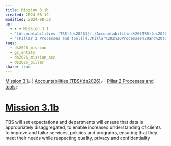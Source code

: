 ```yaml
---
title: Mission 3.1b
created: 2024-08-19
modified: 2024-08-30
up:
  - - - Mission 3.1
  - "[Accountabilities (TBS)(ds2026)](./Accountabilities%20(TBS)(ds2026).md)"
  - "[Pillar 2 Processes and tools](./Pillar%202%20Processes%20and%20tools.md)"
tags:
  - ds2026_mission
  - gc_entity
  - ds2026_mission_acc
  - ds2026_pillar
share: true
---
```

[Mission 3.1](./Mission%203.1.md)⤴️ | [Accountabilities (TBS)(ds2026)](./Accountabilities%20(TBS)(ds2026).md)⤴️ | [Pillar 2 Processes and tools](./Pillar%202%20Processes%20and%20tools.md)⤴️
# [Mission 3.1b](Mission%203.1b.md)
TBS will set expectations and departments will ensure that data is appropriately disaggregated, to enable increased understanding of clients to improve and tailor services, policies and programs, ensuring that they meet their needs while respecting quality, privacy and confidentiality
